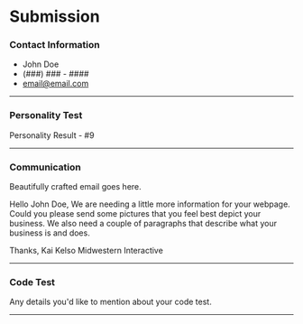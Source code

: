 # Submission

### Contact Information
- John Doe
- (###) ### - ####
- email@email.com

---

### Personality Test

Personality Result - #9

---

### Communication

Beautifully crafted email goes here.

Hello John Doe,
We are needing a little more information for your webpage. Could you please send some pictures that you feel best depict your business. We also need a couple of paragraphs that describe what your business is and does. 


Thanks,
Kai Kelso
Midwestern Interactive


---
### Code Test

Any details you'd like to mention about your code test.

---